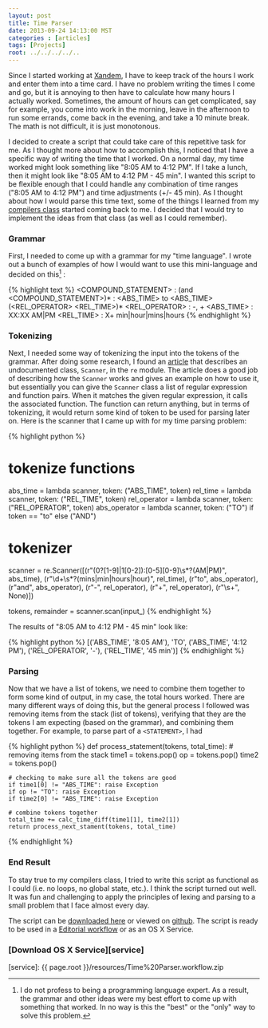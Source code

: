 ```yaml
---
layout: post
title: Time Parser
date: 2013-09-24 14:13:00 MST
categories : [articles]
tags: [Projects]
root: ../../../../..
---
```

Since I started working at [Xandem][8888-001], I have to keep track of the hours I work and enter them into a time card. I have no problem writing the times I come and go, but it is annoying to then have to calculate how many hours I actually worked. Sometimes, the amount of hours can get complicated, say for example, you come into work in the morning, leave in the afternoon to run some errands, come back in the evening, and take a 10 minute break. The math is not difficult, it is just monotonous.

I decided to create a script that could take care of this repetitive task for me. As I thought more about how to accomplish this, I noticed that I have a specific way of writing the time that I worked. On a normal day, my time worked might look something like "8:05 AM to 4:12 PM". If I take a lunch, then it might look like "8:05 AM to 4:12 PM - 45 min". I wanted this script to be flexible enough that I could handle any combination of time ranges ("8:05 AM to 4:12 PM") and time adjustments (+/- 45 min). As I thought about how I would parse this time text, some of the things I learned from my [compilers class][might] started coming back to me. I decided that I would try to implement the ideas from that class (as well as I could remember).

<!-- more -->

### Grammar
First, I needed to come up with a grammar for my "time language". I wrote out a bunch of examples of how I would want to use this mini-language and decided on this[^1] :

{% highlight text %}
<COMPOUND_STATEMENT> : <STATEMENT> (and <COMPOUND_STATEMENT>)*
<STATEMENT> : <ABS_TIME> to <ABS_TIME> (<REL_OPERATOR> <REL_TIME>)*
<REL_OPERATOR> : -, +
<ABS_TIME> : XX:XX AM|PM
<REL_TIME> : X+ min|hour|mins|hours
{% endhighlight %}


### Tokenizing
Next, I needed some way of tokenizing the input into the tokens of the grammar. After doing some research, I found an [article][evanfosmark] that describes an undocumented class, `Scanner`, in the `re` module. The article does a good job of describing how the `Scanner` works and gives an example on how to use it, but essentially you can give the `Scanner` class a list of regular expression and function pairs. When it matches the given regular expression, it calls the associated function. The function can return anything, but in terms of tokenizing, it would return some kind of token to be used for parsing later on. Here is the scanner that I came up with for my time parsing problem:

{% highlight python %}
# tokenize functions
abs_time = lambda scanner, token: ("ABS_TIME", token)
rel_time = lambda scanner, token: ("REL_TIME", token)
rel_operator = lambda scanner, token: ("REL_OPERATOR", token)
abs_operator = lambda scanner, token: ("TO") if token == "to" else ("AND")

# tokenizer
scanner = re.Scanner([(r"(0?[1-9]|1[0-2]):[0-5][0-9]\s*?(AM|PM)", abs_time),
                      (r"\d+\s*?(mins|min|hours|hour)", rel_time),
                      (r"to", abs_operator),
                      (r"and", abs_operator),
                      (r"-", rel_operator),
                      (r"\+", rel_operator),
                      (r"\s+", None)])

tokens, remainder = scanner.scan(input_)
{% endhighlight %}

The results of "8:05 AM to 4:12 PM - 45 min" look like: 

{% highlight python %}
[('ABS_TIME', '8:05 AM'), 
  'TO',
 ('ABS_TIME', '4:12 PM'), 
 ('REL_OPERATOR', '-'), 
 ('REL_TIME', '45 min')]
{% endhighlight %}


### Parsing
Now that we have a list of tokens, we need to combine them together to form some kind of output, in my case, the total hours worked. There are many different ways of doing this, but the general process I followed was removing items from the stack (list of tokens), verifying that they are the tokens I am expecting (based on the grammar), and  combining them together. For example, to parse part of a `<STATEMENT>`, I had

{% highlight python %}
def process_statement(tokens, total_time):
    # removing items from the stack
    time1 = tokens.pop()
    op = tokens.pop()
    time2 = tokens.pop()

    # checking to make sure all the tokens are good
    if time1[0] != "ABS_TIME": raise Exception
    if op != "TO": raise Exception
    if time2[0] != "ABS_TIME": raise Exception

    # combine tokens together
    total_time += calc_time_diff(time1[1], time2[1])
    return process_next_stament(tokens, total_time)
{% endhighlight %}


### End Result
To stay true to my compilers class, I tried to write this script as functional as I could (i.e. no loops, no global state, etc.). I think the script turned out well. It was fun and challenging to apply the principles of lexing and parsing to a small problem that I face almost every day. 

The script can be [downloaded here][github] or viewed on [github][github 2]. The script is ready to be used in a [Editorial workflow][0213-001] or as an OS X Service.

### [Download OS X Service][service]




[^1]: I do not profess to being a programming language expert. As a result, the grammar and other ideas were my best effort to come up with something that worked. In no way is this the "best" or the "only" way to solve this problem.


[8888-001]: https://www.xandem.com/ "Xandem Technology: Xandem Synergistic Sensing"
[0213-001]: http://omz-software.com/editorial/ "Editorial for iPad"
[evanfosmark]: http://www.evanfosmark.com/2009/02/sexy-lexing-with-python/
[github]: https://gist.github.com/philipbl/6552329/raw/ec369685f7108f2752107511dab0b9fb9f3dc103/time_parser.py
[github 2]: https://gist.github.com/philipbl/6552329
[might]: http://matt.might.net/teaching/compilers/spring-2013/
[service]: {{ page.root }}/resources/Time%20Parser.workflow.zip 


